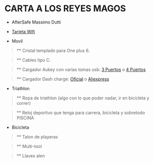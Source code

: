 # CARTA A LOS REYES MAGOS

* AfterSafe Massimo Dutti

* [Tarjeta Wifi](https://www.amazon.com/Intel-Wireless-AC-802-11ac-Wi-Fi-Bluetooth/dp/B00STV5UKW/ref=as_li_ss_tl?ie=UTF8&qid=1503392120&sr=8-1&keywords=Intel+Dual+Band+Wireless-AC+7265&linkCode=sl1&tag=designireland-20&linkId=bf7fb25043df78bce54fb97fe2d8d1cd)

* Movil

>** Cristal templado para One plus 6.

>** Cables tipo C.

>** Cargador Aukey con varias tomas usb: [3 Puertos](https://www.amazon.es/dp/B00TD3Y4X4?aaxitk=n6vKc9fTlLF-Fe9RkdJrQw&pd_rd_i=B00TD3Y4X4&pf_rd_m=A1AT7YVPFBWXBL&pf_rd_p=b4a87efe-46df-474d-b505-3bf1bb51624b&pf_rd_s=desktop-sx-top-slot&pf_rd_t=301&pf_rd_i=cargadores+varios+usb&hsa_cr_id=2250890840402&sb-ci-n=productDescription&sb-ci-v=AUKEY%20Cargador%20USB%20de%20Pared%20con%203%20Puertos%20USB%2030W%20%2F%206A%20con%20Tecnolog%C3%ADa%20AiPower%20Una%20Corriente%20M%C3%A1xima%20de%202%2C4A%20Cargador%20M%C3%B3vil%20para%20iPhone%20X%20%2F%208%20%2F%208%20Plus%2C%20iPad%20Air%20%2F%20Pro%2C%20Samsung%2C%20HTC%2C%20LG%2C%20Nexus%20y%20m%C3%A1s) o [4 Puertos](https://www.amazon.es/AUKEY-Cargador-Tecnolog%C3%ADa-Tabletas-Dispositivos/dp/B00TD3Y4ZM)

>** Cargador Dash charge: [Oficial](https://www.oneplus.com/es/oneplus-fast-charge-power-bundle) o [Aliexpress](https://es.aliexpress.com/store/product/Original-OnePlus-5-charger-dash-charger-OnePlus-3-3T-charger-EU-5V4A-fast-quick-charge-Adapter/1434006_32826010063.html?spm=a219c.search0104.3.2.45bb1304Jr2lt8&ws_ab_test=searchweb0_0,searchweb201602_2_10065_10068_10547_319_10891_317_10548_10696_10924_453_10084_454_10083_10927_10618_10920_10921_10922_10307_10820_10301_10821_10303_537_536_10059_10884_10887_100031_321_322_10103_5727015_5727515-5727015,searchweb201603_51,ppcSwitch_0&algo_expid=ad746d82-c118-411d-bf62-801b90c3f3ae-0&algo_pvid=ad746d82-c118-411d-bf62-801b90c3f3ae)

* Triathlon

>** Ropa de triathlon (algo con lo que poder nadar, ir en bicicleta y correr)

>** Reloj deportivo que tenga para carrera, bicicleta y sobretodo PISCINA 

* Bicicleta

>** Talon de playeras

>** Multi-tool

>** Llaves alen